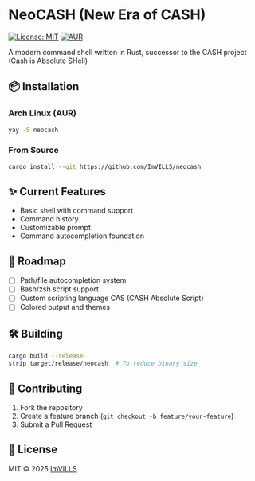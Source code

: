 # NeoCASH (New Era of CASH)

[![License: MIT](https://img.shields.io/badge/License-MIT-yellow.svg)](https://opensource.org/licenses/MIT)
[![AUR](https://img.shields.io/aur/version/neocash)](https://aur.archlinux.org/packages/neocash)

A modern command shell written in Rust, successor to the CASH project (Cash is Absolute SHell)

## 📦 Installation

### Arch Linux (AUR)
```bash
yay -S neocash
```

### From Source
```bash
cargo install --git https://github.com/ImVILLS/neocash
```

## ✨ Current Features
- Basic shell with command support
- Command history
- Customizable prompt
- Command autocompletion foundation

## 🚧 Roadmap
- [ ] Path/file autocompletion system
- [ ] Bash/zsh script support
- [ ] Custom scripting language CAS (CASH Absolute Script)
- [ ] Colored output and themes

## 🛠 Building
```bash
cargo build --release
strip target/release/neocash  # To reduce binary size
```

## 🤝 Contributing
1. Fork the repository
2. Create a feature branch (`git checkout -b feature/your-feature`)
3. Submit a Pull Request

## 📜 License
MIT © 2025 [ImVILLS](https://github.com/ImVILLS)

